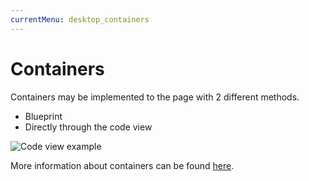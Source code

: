 ```yaml
---
currentMenu: desktop_containers
---
```


# Containers

<!-- @TODO Add additional information -->

Containers may be implemented to the page with 2 different methods.

-   Blueprint
-   Directly through the code view

![Code view example](https://development.getfrontender.brickson.kitchen/assets/images/product-shots/31.00.png)

More information about containers can be found [here](/container.html).
